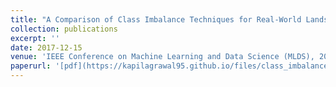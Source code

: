 ```yaml
---
title: "A Comparison of Class Imbalance Techniques for Real-World Landslide Predictions"
collection: publications
excerpt: ''
date: 2017-12-15
venue: 'IEEE Conference on Machine Learning and Data Science (MLDS), 2017.'
paperurl: '[pdf](https://kapilagrawal95.github.io/files/class_imbalance.pdf)'
---
```

